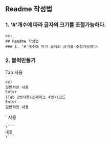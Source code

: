 ## Readme 작성법
### 1. '#'개수에 따라 글자의 크기를 조절가능하다.
```
ex)
## Readme 작성법
### 1. '#'개수에 따라 글자의 크기를 조절가능하다.
```
### 2. 블럭만들기
Tab 사용
```
ex)
일반적인 내용
Enter
(Tab 2번사용(스페이스 4번))코드
Enter  
일반적인 내용
```
\` 사용
```
\```
내용
\```
```

